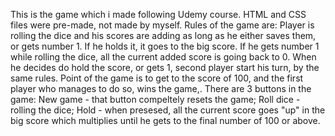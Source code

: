 This is the game which i made following Udemy course. HTML and CSS files were pre-made, not made by myself.
Rules of the game are: Player is rolling the dice and his scores are adding as long as he either saves them, or gets number 1. If he holds it, it goes to the big score. If he gets number 1 while rolling the dice, all the current added score is going back to 0. When he decides do hold the score, or gets 1, second player start his turn, by the same rules. Point of the game is to get to the score of 100, and the first player who manages to do so, wins the game,.
There are 3 buttons in the game: New game - that button compeltely resets the game; Roll dice - rolling the dice; Hold - when presesed, all the current score goes "up" in the big score which multiplies until he gets to the final number of 100 or above.
